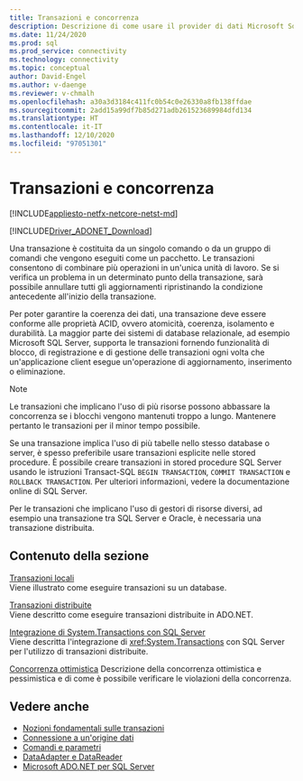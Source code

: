```yaml
---
title: Transazioni e concorrenza
description: Descrizione di come usare il provider di dati Microsoft SqlClient per SQL Server con transazioni e concorrenza.
ms.date: 11/24/2020
ms.prod: sql
ms.prod_service: connectivity
ms.technology: connectivity
ms.topic: conceptual
author: David-Engel
ms.author: v-daenge
ms.reviewer: v-chmalh
ms.openlocfilehash: a30a3d3184c411fc0b54c0e26330a8fb138ffdae
ms.sourcegitcommit: 2add15a99df7b85d271adb261523689984dfd134
ms.translationtype: HT
ms.contentlocale: it-IT
ms.lasthandoff: 12/10/2020
ms.locfileid: "97051301"
---
```

# <a name="transactions-and-concurrency"></a>Transazioni e concorrenza

[!INCLUDE[appliesto-netfx-netcore-netst-md](../../includes/appliesto-netfx-netcore-netst-md.md)]

[!INCLUDE[Driver_ADONET_Download](../../includes/driver_adonet_download.md)]

Una transazione è costituita da un singolo comando o da un gruppo di comandi che vengono eseguiti come un pacchetto. Le transazioni consentono di combinare più operazioni in un'unica unità di lavoro. Se si verifica un problema in un determinato punto della transazione, sarà possibile annullare tutti gli aggiornamenti ripristinando la condizione antecedente all'inizio della transazione.

Per poter garantire la coerenza dei dati, una transazione deve essere conforme alle proprietà ACID, ovvero atomicità, coerenza, isolamento e durabilità. La maggior parte dei sistemi di database relazionale, ad esempio Microsoft SQL Server, supporta le transazioni fornendo funzionalità di blocco, di registrazione e di gestione delle transazioni ogni volta che un'applicazione client esegue un'operazione di aggiornamento, inserimento o eliminazione.

> [!NOTE]
> Le transazioni che implicano l'uso di più risorse possono abbassare la concorrenza se i blocchi vengono mantenuti troppo a lungo. Mantenere pertanto le transazioni per il minor tempo possibile.  

Se una transazione implica l'uso di più tabelle nello stesso database o server, è spesso preferibile usare transazioni esplicite nelle stored procedure. È possibile creare transazioni in stored procedure SQL Server usando le istruzioni Transact-SQL `BEGIN TRANSACTION`, `COMMIT TRANSACTION` e `ROLLBACK TRANSACTION`. Per ulteriori informazioni, vedere la documentazione online di SQL Server.

Per le transazioni che implicano l'uso di gestori di risorse diversi, ad esempio una transazione tra SQL Server e Oracle, è necessaria una transazione distribuita.

## <a name="in-this-section"></a>Contenuto della sezione

 [Transazioni locali](local-transactions.md)  
 Viene illustrato come eseguire transazioni su un database.  
  
 [Transazioni distribuite](distributed-transactions.md)  
 Viene descritto come eseguire transazioni distribuite in ADO.NET.  
  
 [Integrazione di System.Transactions con SQL Server](system-transactions-integration-with-sql-server.md)  
 Viene descritta l'integrazione di <xref:System.Transactions> con SQL Server per l'utilizzo di transazioni distribuite.  
  
 [Concorrenza ottimistica](optimistic-concurrency.md) Descrizione della concorrenza ottimistica e pessimistica e di come è possibile verificare le violazioni della concorrenza.  

## <a name="see-also"></a>Vedere anche

- [Nozioni fondamentali sulle transazioni](/dotnet/framework/data/transactions/transaction-fundamentals)
- [Connessione a un'origine dati](connecting-to-data-source.md)
- [Comandi e parametri](commands-parameters.md)
- [DataAdapter e DataReader](dataadapters-datareaders.md)
- [Microsoft ADO.NET per SQL Server](microsoft-ado-net-sql-server.md)
